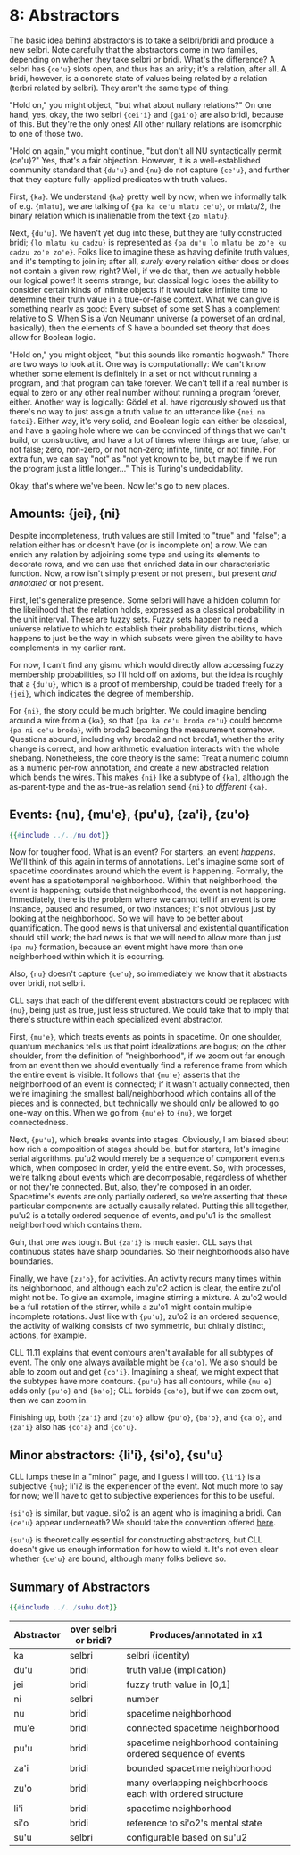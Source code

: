 # 8: Abstractors

The basic idea behind abstractors is to take a selbri/bridi and produce a new
selbri. Note carefully that the abstractors come in two families, depending on
whether they take selbri or bridi. What's the difference? A selbri has
`{ce'u}` slots open, and thus has an arity; it's a relation, after all. A
bridi, however, is a concrete state of values being related by a relation
(terbri related by selbri). They aren't the same type of thing.

"Hold on," you might object, "but what about nullary relations?" On one hand,
yes, okay, the two selbri `{cei'i}` and `{gai'o}` are also bridi, because of
this. But they're the only ones! All other nullary relations are isomorphic to
one of those two.

"Hold on again," you might continue, "but don't all NU syntactically permit
{ce'u}?" Yes, that's a fair objection. However, it is a well-established
community standard that `{du'u}` and `{nu}` do not capture `{ce'u}`, and
further that they capture fully-applied predicates with truth values.

First, `{ka}`. We understand `{ka}` pretty well by now; when we informally
talk of e.g. `{mlatu}`, we are talking of `{pa ka ce'u mlatu ce'u}`, or
mlatu/2, the binary relation which is inalienable from the text `{zo mlatu}`.

Next, `{du'u}`. We haven't yet dug into these, but they are fully constructed
bridi; `{lo mlatu ku cadzu}` is represented as `{pa du'u lo mlatu be zo'e ku
cadzu zo'e zo'e}`. Folks like to imagine these as having definite truth
values, and it's tempting to join in; after all, *surely* every relation
either does or does not contain a given row, right? Well, if we do that, then
we actually hobble our logical power! It seems strange, but classical logic
loses the ability to consider certain kinds of infinite objects if it would
take infinite time to determine their truth value in a true-or-false context.
What we can give is something nearly as good: Every subset of some set S has a
complement relative to S. When S is a Von Neumann universe (a powerset of an
ordinal, basically), then the elements of S have a bounded set theory that
does allow for Boolean logic.

"Hold on," you might object, "but this sounds like romantic hogwash." There
are two ways to look at it. One way is computationally: We can't know whether
some element is definitely in a set or not without running a program, and that
program can take forever. We can't tell if a real number is equal to zero or
any other real number without running a program forever, either. Another way
is logically: Gödel et al. have rigorously showed us that there's no way to
just assign a truth value to an utterance like `{nei na fatci}`. Either way,
it's very solid, and Boolean logic can either be classical, and have a gaping
hole where we can be convinced of things that we can't build, or constructive,
and have a lot of times where things are true, false, or not false; zero,
non-zero, or not non-zero; infinte, finite, or not finite. For extra fun, we
can say "not" as "not yet known to be, but maybe if we run the program just a
little longer..." This is Turing's undecidability.

Okay, that's where we've been. Now let's go to new places.

## Amounts: {jei}, {ni}

Despite incompleteness, truth values are still limited to "true" and "false";
a relation either has or doesn't have (or is incomplete on) a row. We can
enrich any relation by adjoining some type and using its elements to decorate
rows, and we can use that enriched data in our characteristic function. Now, a
row isn't simply present or not present, but present *and annotated* or not
present.

First, let's generalize presence. Some selbri will have a hidden column for
the likelihood that the relation holds, expressed as a classical probability
in the unit interval. These are [fuzzy
sets](https://en.wikipedia.org/wiki/Fuzzy_set). Fuzzy sets happen to need a
universe relative to which to establish their probability distributions, which
happens to just be the way in which subsets were given the ability to have
complements in my earlier rant.

For now, I can't find any gismu which would directly allow accessing fuzzy
membership probabilities, so I'll hold off on axioms, but the idea is roughly
that a `{du'u}`, which is a proof of membership, could be traded freely for a
`{jei}`, which indicates the degree of membership.

For `{ni}`, the story could be much brighter. We could imagine bending around
a wire from a `{ka}`, so that `{pa ka ce'u broda ce'u}` could become `{pa ni
ce'u broda}`, with broda2 becoming the measurement somehow. Questions abound,
including why broda2 and not broda1, whether the arity change is correct, and
how arithmetic evaluation interacts with the whole shebang. Nonetheless, the
core theory is the same: Treat a numeric column as a numeric per-row
annotation, and create a new abstracted relation which bends the wires. This
makes `{ni}` like a subtype of `{ka}`, although the as-parent-type and the
as-true-as relation send `{ni}` to *different* `{ka}`.

## Events: {nu}, {mu'e}, {pu'u}, {za'i}, {zu'o}

```dot process
{{#include ../../nu.dot}}
```

Now for tougher food. What is an event? For starters, an event *happens*.
We'll think of this again in terms of annotations. Let's imagine some sort of
spacetime coordinates around which the event is happening. Formally, the event
has a spatiotemporal neighborhood. Within that neighborhood, the event is
happening; outside that neighborhood, the event is not happening. Immediately,
there is the problem where we cannot tell if an event is one instance, paused
and resumed, or two instances; it's not obvious just by looking at the
neighborhood. So we will have to be better about quantification. The good news
is that universal and existential quantification should still work; the bad
news is that we will need to allow more than just `{pa nu}` formation, because
an event might have more than one neighborhood within which it is occurring.

Also, `{nu}` doesn't capture `{ce'u}`, so immediately we know that it
abstracts over bridi, not selbri.

CLL says that each of the different event abstractors could be replaced with
`{nu}`, being just as true, just less structured. We could take that to imply
that there's structure within each specialized event abstractor.

First, `{mu'e}`, which treats events as points in spacetime. On one shoulder,
quantum mechanics tells us that point idealizations are bogus; on the other
shoulder, from the definition of "neighborhood", if we zoom out far enough
from an event then we should eventually find a reference frame from which the
entire event is visible. It follows that `{mu'e}` asserts that the
neighborhood of an event is connected; if it wasn't actually connected, then
we're imagining the smallest ball/neighborhood which contains all of the
pieces and is connected, but technically we should only be allowed to go
one-way on this. When we go from `{mu'e}` to `{nu}`, we forget connectedness.

Next, `{pu'u}`, which breaks events into stages. Obviously, I am biased about
how rich a composition of stages should be, but for starters, let's imagine
serial algorithms. pu'u2 would merely be a sequence of component events which,
when composed in order, yield the entire event. So, with processes, we're
talking about events which are decomposable, regardless of whether or not
they're connected. But, also, they're composed in an order. Spacetime's events
are only partially ordered, so we're asserting that these particular
components are actually causally related. Putting this all together, pu'u2 is
a totally ordered sequence of events, and pu'u1 is the smallest neighborhood
which contains them.

Guh, that one was tough. But `{za'i}` is much easier. CLL says that continuous
states have sharp boundaries. So their neighborhoods also have boundaries.

Finally, we have `{zu'o}`, for activities. An activity recurs many times
within its neighborhood, and although each zu'o2 action is clear, the entire
zu'o1 might not be. To give an example, imagine stirring a mixture. A zu'o2
would be a full rotation of the stirrer, while a zu'o1 might contain multiple
incomplete rotations. Just like with `{pu'u}`, zu'o2 is an ordered sequence;
the activity of walking consists of two symmetric, but chirally distinct,
actions, for example.

CLL 11.11 explains that event contours aren't available for all subtypes of
event. The only one always available might be `{ca'o}`. We also should be able
to zoom out and get `{co'i}`. Imagining a sheaf, we might expect that the
subtypes have more contours. `{pu'u}` has all contours, while `{mu'e}` adds
only `{pu'o}` and `{ba'o}`; CLL forbids `{ca'o}`, but if we can zoom out, then
we can zoom in.

Finishing up, both `{za'i}` and `{zu'o}` allow `{pu'o}`, `{ba'o}`, and
`{ca'o}`, and `{za'i}` also has `{co'a}` and `{co'u}`.

## Minor abstractors: {li'i}, {si'o}, {su'u}

CLL lumps these in a "minor" page, and I guess I will too. `{li'i}` is a
subjective `{nu}`; li'i2 is the experiencer of the event. Not much more to say
for now; we'll have to get to subjective experiences for this to be useful.

`{si'o}` is similar, but vague. si'o2 is an agent who is imagining a bridi.
Can `{ce'u}` appear underneath? We should take the convention offered
[here](https://mw-live.lojban.org/papri/ka,_du%27u,_si%27o,_ce%27u,_zo%27e).

`{su'u}` is theoretically essential for constructing abstractors, but CLL
doesn't give us enough information for how to wield it. It's not even clear
whether `{ce'u}` are bound, although many folks believe so.

## Summary of Abstractors

```dot process
{{#include ../../suhu.dot}}
```

Abstractor | over selbri or bridi? | Produces/annotated in x1
-----------|-----------------------|--------------------------------------------------------------
ka         | selbri                | selbri (identity)
du'u       | bridi                 | truth value (implication)
jei        | bridi                 | fuzzy truth value in [0,1]
ni         | selbri                | number
nu         | bridi                 | spacetime neighborhood
mu'e       | bridi                 | connected spacetime neighborhood
pu'u       | bridi                 | spacetime neighborhood containing ordered sequence of events
za'i       | bridi                 | bounded spacetime neighborhood
zu'o       | bridi                 | many overlapping neighborhoods each with ordered structure
li'i       | bridi                 | spacetime neighborhood
si'o       | bridi                 | reference to si'o2's mental state
su'u       | selbri                | configurable based on su'u2
